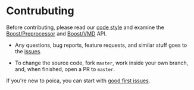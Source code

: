 # Contrubuting

Before contributing, please read our [code style] and examine the [Boost/Preprocessor] and [Boost/VMD] API.

[code style]: https://github.com/Hirrolot/poica/blob/master/CODE_STYLE.md
[Boost/Preprocessor]: http://boost.org/libs/preprocessor
[Boost/VMD]: http://boost.org/libs/vmd

 - Any questions, bug reports, feature requests, and similar stuff goes to the [issues].

 - To change the source code, fork `master`, work inside your own branch, and, when finished, open a PR to `master`.

If you're new to poica, you can start with [good first issues].

[issues]: https://github.com/Hirrolot/poica/issues
[good first issues]: https://github.com/Hirrolot/poica/labels/good%20first%20issue
